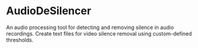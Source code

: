 # AudioDeSilencer
An audio processing tool for detecting and removing silence in audio recordings. Create text files for video silence removal using custom-defined thresholds.
